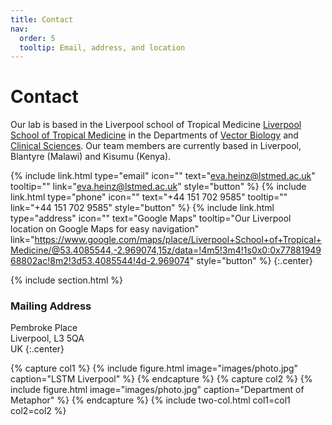 ```yaml
---
title: Contact
nav:
  order: 5
  tooltip: Email, address, and location
---
```


# <i class="fas fa-envelope"></i>Contact

Our lab is based in the Liverpool school of Tropical Medicine [Liverpool School of Tropical Medicine](https://www.lstmed.ac.uk/) in the Departments of [Vector Biology](https://www.lstmed.ac.uk/research/departments/vector-biology) and [Clinical Sciences](https://www.lstmed.ac.uk/research/departments/clinical-sciences).
Our team members are currently based in Liverpool, Blantyre (Malawi) and Kisumu (Kenya).

{%
  include link.html
  type="email"
  icon=""
  text="eva.heinz@lstmed.ac.uk"
  tooltip=""
  link="eva.heinz@lstmed.ac.uk"
  style="button"
%}
{%
  include link.html
  type="phone"
  icon=""
  text="+44 151 702 9585"
  tooltip=""
  link="+44 151 702 9585"
  style="button"
%}
{%
  include link.html
  type="address"
  icon=""
  text="Google Maps"
  tooltip="Our Liverpool location on Google Maps for easy navigation"
  link="https://www.google.com/maps/place/Liverpool+School+of+Tropical+Medicine/@53.4085544,-2.969074,15z/data=!4m5!3m4!1s0x0:0x7788194968802ac!8m2!3d53.4085544!4d-2.969074"
  style="button"
%}
{:.center}

{% include section.html %}

### <i class="fas fa-mail-bulk"></i>Mailing Address

Pembroke Place  
Liverpool, L3 5QA  
UK
{:.center}

{% capture col1 %}
{%
  include figure.html
  image="images/photo.jpg"
  caption="LSTM Liverpool"
%}
{% endcapture %}
{% capture col2 %}
{%
  include figure.html
  image="images/photo.jpg"
  caption="Department of Metaphor"
%}
{% endcapture %}
{% include two-col.html col1=col1 col2=col2 %}
